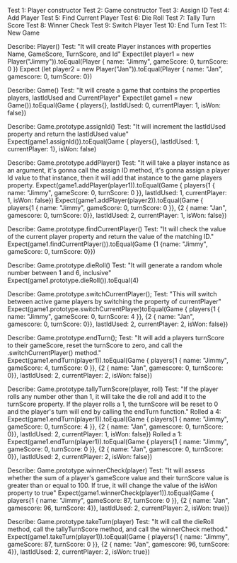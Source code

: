 Test 1: Player constructor
Test 2: Game constructor
Test 3: Assign ID
Test 4: Add Player
Test 5: Find Current Player
Test 6: Die Roll
Test 7: Tally Turn Score
Test 8: Winner Check
Test 9: Switch Player
Test 10: End Turn
Test 11: New Game

Describe: Player()
Test: "It will create Player instances with properties Name, GameScore, TurnScore, and Id"
Expect(let player1 = new Player("Jimmy")).toEqual(Player { name: "Jimmy", gameScore: 0, turnScore: 0 })
Expect (let player2 = new Player("Jan")).toEqual(Player { name: "Jan", gamescore: 0, turnScore: 0})

Describe: Game()
Test: "It will create a game that contains the properties players, lastIdUsed and CurrentPlayer"
Expect(let game1 = new Game()).toEqual(Game { players{}, lastIdUsed: 0, currentPlayer: 1, isWon: false})

Describe: Game.prototype.assignId()
Test: "It will increment the lastIdUsed property and return the lastIdUsed value"
Expect(game1.assignId()).toEqual(Game { players{}, lastIdUsed: 1, currentPlayer: 1}, isWon: false)

Describe: Game.prototype.addPlayer()
Test: "It will take a player instance as an argument, it's gonna call the assign ID method, it's gonna assign a player Id value to that instance, then it will add that instance to the game players property.
Expect(game1.addPlayer(player1)).toEqual(Game { players{1 { name: "Jimmy", gameScore: 0, turnScore: 0 }}, lastIdUsed: 1, currentPlayer: 1, isWon: false})
Expect(game1.addPlayer(player2)).toEqual(Game { players{1 { name: "Jimmy", gameScore: 0, turnScore: 0 }}, {2 { name: "Jan", gamescore: 0, turnScore: 0}}, lastIdUsed: 2, currentPlayer: 1, isWon: false})

Describe: Game.prototype.findCurrentPlayer()
Test: "It will check the value of the current player property and return the value of the matching ID."
Expect(game1.findCurrentPlayer()).toEqual(Game {1 {name: "Jimmy", gameScore: 0, turnScore: 0}})

Describe: Game.prototype.dieRoll()
Test: "It will generate a random whole number between 1 and 6, inclusive"
Expect(game1.prototype.dieRoll()).toEqual(4)

Describe: Game.prototype.switchCurrentPlayer();
Test: "This will switch between active game players by switching the property of currentPlayer"
Expect(game1.prototype.switchCurrentPlayer)toEqual(Game { players{1 { name: "Jimmy", gameScore: 0, turnScore: 4 }}, {2 { name: "Jan", gamescore: 0, turnScore: 0}}, lastIdUsed: 2, currentPlayer: 2, isWon: false})

Describe: Game.prototype.endTurn();
Test: "It will add a players turnScore to their gameScore, reset the turnScore to zero, and call the .switchCurrentPlayer() method."
Expect(game1.endTurn(player1)).toEqual(Game { players{1 { name: "Jimmy", gameScore: 4, turnScore: 0 }}, {2 { name: "Jan", gamescore: 0, turnScore: 0}}, lastIdUsed: 2, currentPlayer: 2, isWon: false})

Describe: Game.prototype.tallyTurnScore(player, roll)
Test: "If the player rolls any number other than 1, it will take the die roll and add it to the turnScore property. If the player rolls a 1, the turnScore will be reset to 0 and the player's turn will end by calling the endTurn function."
Rolled a 4:
Expect(game1.endTurn(player1)).toEqual(Game { players{1 { name: "Jimmy", gameScore: 0, turnScore: 4 }}, {2 { name: "Jan", gamescore: 0, turnScore: 0}}, lastIdUsed: 2, currentPlayer: 1, isWon: false})
Rolled a 1:
Expect(game1.endTurn(player1)).toEqual(Game { players{1 { name: "Jimmy", gameScore: 0, turnScore: 0 }}, {2 { name: "Jan", gamescore: 0, turnScore: 0}}, lastIdUsed: 2, currentPlayer: 2, isWon: false})

Describe: Game.prototype.winnerCheck(player)
Test: "It will assess whether the sum of a player's gameScore value and their turnScore value is greater than or equal to 100. If true, it will change the value of the isWon property to true"
Expect(game1.winnerCheck(player1)).toEqual(Game { players{1 { name: "Jimmy", gameScore: 87, turnScore: 0 }}, {2 { name: "Jan", gamescore: 96, turnScore: 4}}, lastIdUsed: 2, currentPlayer: 2, isWon: true})

Describe: Game.prototype.takeTurn(player)
Test: "It will call the dieRoll method, call the tallyTurnScore method, and call the winnerCheck method."
Expect(game1.takeTurn(player1)).toEqual(Game { players{1 { name: "Jimmy", gameScore: 87, turnScore: 0 }}, {2 { name: "Jan", gamescore: 96, turnScore: 4}}, lastIdUsed: 2, currentPlayer: 2, isWon: true}) 